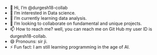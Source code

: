 - 👋 Hi, I’m @durgesh18-collab
- 👀 I’m interested in Data science.
- 🌱 I’m currently learning data analysis.
- 💞️ I’m looking to collaborate on fundamental and unique projects.
- 📫 How to reach me? well, you can reach me on Git Hub my user ID is durgesh18-collab.
- 😄 Pronouns: sir ji.
- ⚡ Fun fact: I am still learning programming in the age of AI.

<!---
durgesh18-collab/durgesh18-collab is a ✨ special ✨ repository because its `README.md` (this file) appears on your GitHub profile.
You can click the Preview link to take a look at your changes.
--->
